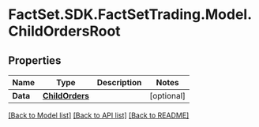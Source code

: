 # FactSet.SDK.FactSetTrading.Model.ChildOrdersRoot

## Properties

Name | Type | Description | Notes
------------ | ------------- | ------------- | -------------
**Data** | [**ChildOrders**](ChildOrders.md) |  | [optional] 

[[Back to Model list]](../README.md#documentation-for-models) [[Back to API list]](../README.md#documentation-for-api-endpoints) [[Back to README]](../README.md)

